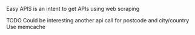 Easy APIS is an intent to get APIs using web scraping

TODO
Could be interesting another api call for postcode and city/country
Use memcache

